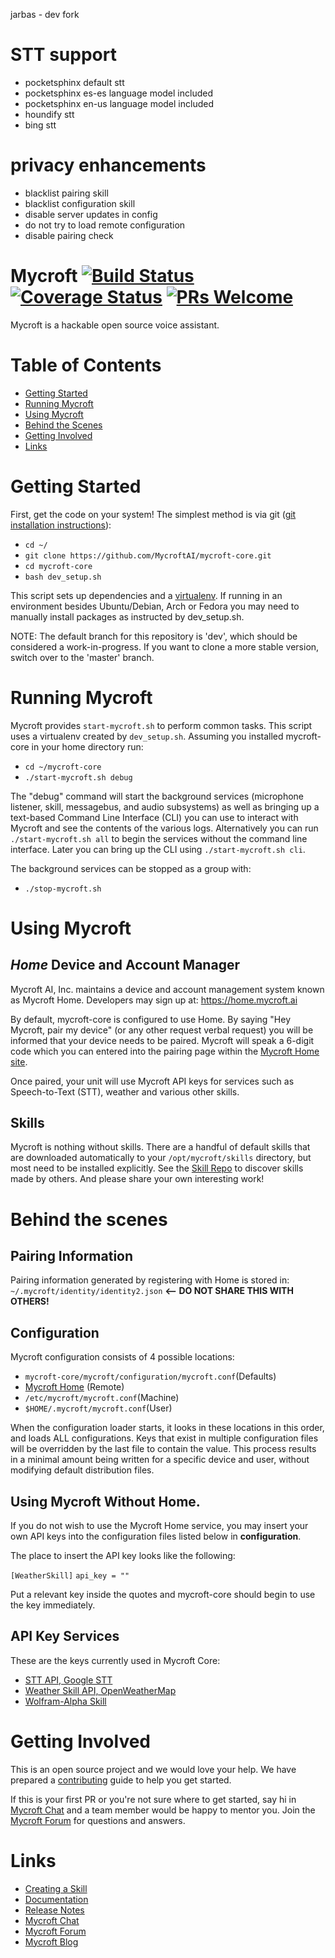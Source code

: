 jarbas - dev fork



# STT support

- pocketsphinx default stt
- pocketsphinx es-es language model included
- pocketsphinx en-us language model included
- houndify stt
- bing stt

# privacy enhancements

- blacklist pairing skill
- blacklist configuration skill
- disable server updates in config
- do not try to load remote configuration
- disable pairing check




Mycroft [![Build Status](https://travis-ci.org/MycroftAI/mycroft-core.svg?branch=master)](https://travis-ci.org/MycroftAI/mycroft-core) [![Coverage Status](https://coveralls.io/repos/github/MycroftAI/mycroft-core/badge.svg?branch=dev)](https://coveralls.io/github/MycroftAI/mycroft-core?branch=dev)
[![PRs Welcome](https://img.shields.io/badge/PRs-welcome-brightgreen.svg?style=flat-square)](http://makeapullrequest.com)
==========

Mycroft is a hackable open source voice assistant.

# Table of Contents
* [Getting Started](#getting-started)
* [Running Mycroft](#running-mycroft)
* [Using Mycroft](#using-mycroft)
* [Behind the Scenes](#behind-the-scenes)
* [Getting Involved](#getting-involved)
* [Links](#links)

# Getting Started

First, get the code on your system!  The simplest method is via git ([git installation instructions](https://gist.github.com/derhuerst/1b15ff4652a867391f03)):
- `cd ~/`
- `git clone https://github.com/MycroftAI/mycroft-core.git`
- `cd mycroft-core`
- `bash dev_setup.sh`

This script sets up dependencies and a [virtualenv][about-virtualenv].  If running in an environment besides Ubuntu/Debian, Arch or Fedora you may need to manually install packages as instructed by dev_setup.sh.

[about-virtualenv]:https://virtualenv.pypa.io/en/stable/

NOTE: The default branch for this repository is 'dev', which should be considered a work-in-progress. If you want to clone a more stable version, switch over to the 'master' branch.

# Running Mycroft
Mycroft provides `start-mycroft.sh` to perform common tasks. This script uses a virtualenv created by `dev_setup.sh`.  Assuming you installed mycroft-core in your home directory run:
- `cd ~/mycroft-core`
- `./start-mycroft.sh debug`

The "debug" command will start the background services (microphone listener, skill, messagebus, and audio subsystems) as well as bringing up a text-based Command Line Interface (CLI) you can use to interact with Mycroft and see the contents of the various logs. Alternatively you can run `./start-mycroft.sh all` to begin the services without the command line interface.  Later you can bring up the CLI using `./start-mycroft.sh cli`.

The background services can be stopped as a group with:
- `./stop-mycroft.sh`

# Using Mycroft

## *Home* Device and Account Manager
Mycroft AI, Inc. maintains a device and account management system known as Mycroft Home. Developers may sign up at: https://home.mycroft.ai

By default, mycroft-core  is configured to use Home. By saying "Hey Mycroft, pair my device" (or any other request verbal request) you will be informed that your device needs to be paired. Mycroft will speak a 6-digit code which you can entered into the pairing page within the [Mycroft Home site](https://home.mycroft.ai).

Once paired, your unit will use Mycroft API keys for services such as Speech-to-Text (STT), weather and various other skills.

## Skills

Mycroft is nothing without skills.  There are a handful of default skills that are downloaded automatically to your `/opt/mycroft/skills` directory, but most need to be installed explicitly.  See the [Skill Repo](https://github.com/MycroftAI/mycroft-skills#welcome) to discover skills made by others.  And please share your own interesting work!

# Behind the scenes

## Pairing Information
Pairing information generated by registering with Home is stored in:
`~/.mycroft/identity/identity2.json` <b><-- DO NOT SHARE THIS WITH OTHERS!</b>

## Configuration
Mycroft configuration consists of 4 possible locations:
- `mycroft-core/mycroft/configuration/mycroft.conf`(Defaults)
- [Mycroft Home](https://home.mycroft.ai) (Remote)
- `/etc/mycroft/mycroft.conf`(Machine)
- `$HOME/.mycroft/mycroft.conf`(User)

When the configuration loader starts, it looks in these locations in this order, and loads ALL configurations. Keys that exist in multiple configuration files will be overridden by the last file to contain the value. This process results in a minimal amount being written for a specific device and user, without modifying default distribution files.

## Using Mycroft Without Home.
If you do not wish to use the Mycroft Home service, you may insert your own API keys into the configuration files listed below in <b>configuration</b>.

The place to insert the API key looks like the following:

`[WeatherSkill]`
`api_key = ""`

Put a relevant key inside the quotes and mycroft-core should begin to use the key immediately.

## API Key Services
These are the keys currently used in Mycroft Core:

- [STT API, Google STT](http://www.chromium.org/developers/how-tos/api-keys)
- [Weather Skill API, OpenWeatherMap](http://openweathermap.org/api)
- [Wolfram-Alpha Skill](http://products.wolframalpha.com/api/)

# Getting Involved

This is an open source project and we would love your help. We have prepared a [contributing](./CONTRIBUTING.md) guide to help you get started.

If this is your first PR or you're not sure where to get started,
say hi in [Mycroft Chat](https://chat.mycroft.ai/) and a team member would be happy to mentor you.
Join the [Mycroft Forum](https://community.mycroft.ai/) for questions and answers.

# Links
* [Creating a Skill](https://docs.mycroft.ai/skill.creation)
* [Documentation](https://docs.mycroft.ai)
* [Release Notes](https://github.com/MycroftAI/mycroft-core/releases)
* [Mycroft Chat](https://chat.mycroft.ai)
* [Mycroft Forum](https://community.mycroft.ai)
* [Mycroft Blog](https://mycroft.ai/blog)
